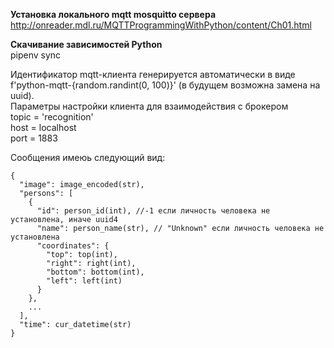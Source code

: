 **Установка локального mqtt mosquitto сервера**
http://onreader.mdl.ru/MQTTProgrammingWithPython/content/Ch01.html

**Скачивание зависимостей Python** <br>
pipenv sync

Идентификатор mqtt-клиента генерируется автоматически в виде f'python-mqtt-{random.randint(0, 100)}' (в будущем возможна замена на uuid). </br>
Параметры настройки клиента для взаимодействия с брокером </br>
topic = 'recognition' </br>
host = localhost </br>
port = 1883 </br>

Сообщения имеюь следующий вид:
```
{
  "image": image_encoded(str),
  "persons": [
    {
      "id": person_id(int), //-1 если личность человека не установлена, иначе uuid4
      "name": person_name(str), // "Unknown" если личность человека не установлена
      "coordinates": {
        "top": top(int), 
        "right": right(int), 
        "bottom": bottom(int), 
        "left": left(int)
      }
    },
    ...
  ],
  "time": cur_datetime(str)
}
```
